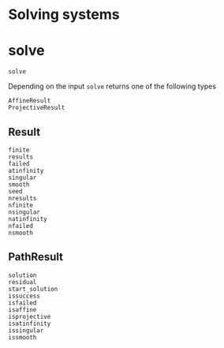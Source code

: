 # Solving systems

# solve
```@docs
solve
```

Depending on the input `solve` returns one of the following types
```@docs
AffineResult
ProjectiveResult
```

## Result
```@docs
finite
results
failed
atinfinity
singular
smooth
seed
nresults
nfinite
nsingular
natinfinity
nfailed
nsmooth
```
## PathResult
```@docs
solution
residual
start_solution
issuccess
isfailed
isaffine
isprojective
isatinfinity
issingular
issmooth
```
